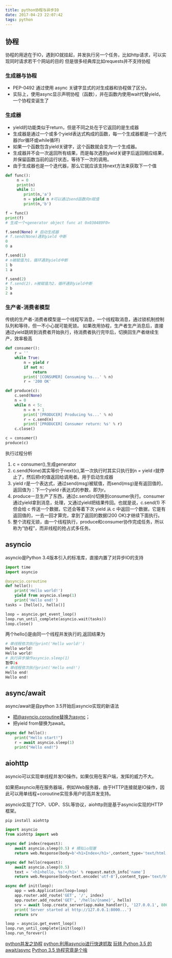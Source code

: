 ```yaml
---
title: python协程与异步IO
date: 2017-04-23 22:07:42
tags: python
---
```


## 协程

协程的用途在于IO，遇到IO就挂起，并发执行另一个任务，比如http请求，可以实现同时请求若干个网站的目的
但是很多经典库比如requests并不支持协程

### 生成器与协程

* PEP-0492 通过使用 async 关键字显式的对生成器和协程做了区分。
* 实际上，使用async显示声明协程（函数），并在函数内使用wait代替yield，一个协程变诞生了

### 生成器

* yield的功能类似于return，但是不同之处在于它返回的是生成器
* 生成器是通过一个或多个yield表达式构成的函数，每一个生成器都是一个迭代器(for循环或while循环)
* 如果一个函数包含yield关键字，这个函数就会变为一个生成器。
* 生成器并不会一次返回所有结果，而是每次遇到yield关键字后返回相应结果，并保留函数当前的运行状态，等待下一次的调用。
* 由于生成器也是一个迭代器，那么它就应该支持next方法来获取下一个值

```python
def func():
     n = 0
     print(n)
     while 1:
        print(n,'a')
        n = yield n #可以通过send函数向n赋值
        print(n,'b')

f = func()
print(f)
# 生成一个<generator object func at 0x030489F0>

f.send(None) # 启动生成器
# f.send(None)遇到yield 中断
0
0 a

f.send(1)
# n被赋值为1，循环遇到yield中断
1 b
1 a

f.send(2)
# f.send(2)，n被赋值为2，循环遇到yield中断
2 b
2 a
```

### 生产者-消费者模型

传统的生产者-消费者模型是一个线程写消息，一个线程取消息，通过锁机制控制队列和等待，但一不小心就可能死锁。
如果改用协程，生产者生产消息后，直接通过yield跳转到消费者开始执行，待消费者执行完毕后，切换回生产者继续生产，效率极高

```python
def consumer():
    r = ''
    while True:
        n = yield r
        if not n:
            return
        print('[CONSUMER] Consuming %s...' % n)
        r = '200 OK'

def produce(c):
    c.send(None)
    n = 0
    while n < 5:
        n = n + 1
        print('[PRODUCER] Producing %s...' % n)
        r = c.send(n)
        print('[PRODUCER] Consumer return: %s' % r)
    c.close()

c = consumer()
produce(c)
```

执行过程分析

1. c = consumer(),生成generator
2. c.send(None)其实等价于next(c),第一次执行时其实只执行到n = yield r就停止了，然后把r的值返回给调用者。用于启动生成器
3. yield r是一个表达式，通过send(msg)被赋值，而send(msg)是有返回值的，返回值为：下一个yield r表达式的参数，即为r。
4. produce一旦生产了东西，通过c.send(n)切换到consumer执行。consumer通过yield拿到消息，处理，又通过yield把结果传回。也就是说，c.send(1) 不但会给 c 传送一个数据，它还会等着下次 yield 从 c 中返回一个数据，它是有返回值的，一去一回才算完，拿到了返回的数据(200 OK)才继续下面执行。
5. 整个流程无锁，由一个线程执行，produce和consumer协作完成任务，所以称为“协程”，而非线程的抢占式多任务。

## asyncio

asyncio是Python 3.4版本引入的标准库，直接内置了对异步IO的支持

```python
import time
import asyncio

@asyncio.coroutine
def hello():
    print('Hello world!')
    yield from asyncio.sleep(1)
    print('Hello end!')
tasks = [hello(), hello()]

loop = asyncio.get_event_loop()
loop.run_until_complete(asyncio.wait(tasks))
loop.close()
```

两个hello()是由同一个线程并发执行的,返回结果为

```python
# 单线程依次执行print('Hello world!')
Hello world!
Hello world!
# 执行异步操作asyncio.sleep(1)
暂停1s
# 单线程依次执行print('Hello end!')
Hello end!
Hello end!
```

## async/await

async/await是自python 3.5开始后asyncio实现的新语法

* 把@asyncio.coroutine替换为async；
* 把yield from替换为await。

```python
async def hello():
    print("Hello start!")
    r = await asyncio.sleep(1)
    print("Hello end!")
```

## aiohttp

asyncio可以实现单线程并发IO操作。如果仅用在客户端，发挥的威力不大。

如果把asyncio用在服务器端，例如Web服务器，由于HTTP连接就是IO操作，因此可以用单线程+coroutine实现多用户的高并发支持。

asyncio实现了TCP、UDP、SSL等协议，aiohttp则是基于asyncio实现的HTTP框架。

```bash
pip install aiohttp
```


```python
import asyncio
from aiohttp import web

async def index(request):
    await asyncio.sleep(0.5) # 模拟io阻塞
    return web.Response(body=b'<h1>Index</h1>',content_type='text/html')

async def hello(request):
    await asyncio.sleep(0.5)
    text = '<h1>hello, %s!</h1>' % request.match_info['name']
    return web.Response(body=text.encode('utf-8'),content_type='text/html')

async def init(loop):
    app = web.Application(loop=loop)
    app.router.add_route('GET', '/', index)
    app.router.add_route('GET', '/hello/{name}', hello)
    srv = await loop.create_server(app.make_handler(), '127.0.0.1', 8000)
    print('Server started at http://127.0.0.1:8000...')
    return srv

loop = asyncio.get_event_loop()
loop.run_until_complete(init(loop))
loop.run_forever()
```


[python并发之协程](http://blog.csdn.net/dutsoft/article/details/54729480)
[python:利用asyncio进行快速抓取](http://developer.51cto.com/art/201403/434352_all.htm)
[玩转 Python 3.5 的 await/async](https://www.oschina.net/translate/playing-around-with-await-async-in-python-3-5)
[Python 3.5 协程究竟是个啥](http://www.tuicool.com/articles/V7jQbmU)